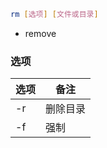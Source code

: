 ```bash
rm [选项] [文件或目录]
```

- remove

### 选项

| 选项 | 备注     |
| ---- | -------- |
| -r   | 删除目录 |
| -f   | 强制     |
